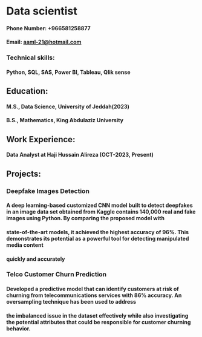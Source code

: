# Data scientist
#### Phone Number: +966581258877              
#### Email: aaml-21@hotmail.com
### Technical skills: 
#### Python, SQL, SAS, Power BI, Tableau, Qlik sense
## Education:
#### M.S., Data Science,                 University of Jeddah(2023)

#### B.S., Mathematics,                  King Abdulaziz University
## Work Experience:
 #### Data Analyst at Haji Hussain Alireza (OCT-2023, Present)
## Projects:
### Deepfake Images Detection
#### A deep learning-based customized CNN model built to detect deepfakes in an image data set obtained from Kaggle contains 140,000 real and fake images using Python. By comparing the proposed model with 
#### state-of-the-art models, it achieved the highest accuracy of 96%. This demonstrates its potential as a powerful tool for detecting manipulated media content 
#### quickly and accurately
### Telco Customer Churn Prediction
#### Developed a predictive model that can identify customers at risk of churning from telecommunications services with 86% accuracy. An oversampling technique has been used to address 
#### the imbalanced issue in the dataset effectively while also investigating the potential attributes that could be responsible for customer churning behavior.
